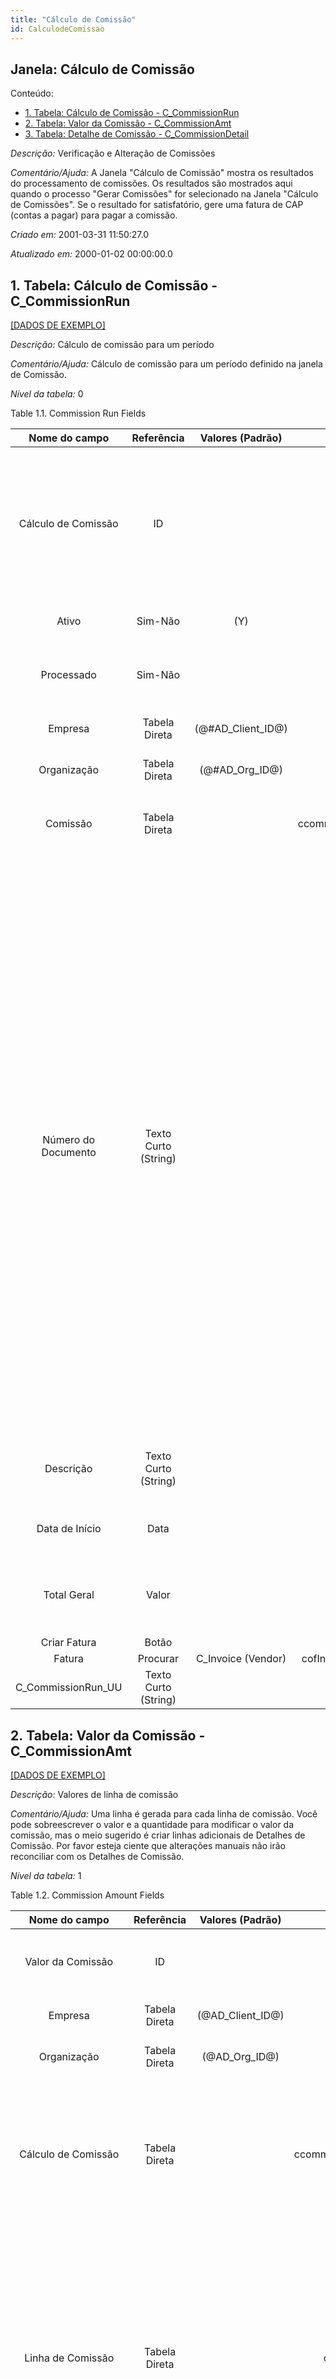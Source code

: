 ```yaml
---
title: "Cálculo de Comissão"
id: CalculodeComissao
---
```

<div id="d17890e1" class="section chapter">

<div class="titlepage">

<div>

<div>

## Janela: Cálculo de Comissão

</div>

</div>

</div>

<div class="toc">

<div class="toc-title">

Conteúdo:

</div>

  - <span class="section">[1. Tabela: Cálculo de Comissão -
    C\_CommissionRun](#d17890e22)</span>
  - <span class="section">[2. Tabela: Valor da Comissão -
    C\_CommissionAmt](#d17890e253)</span>
  - <span class="section">[3. Tabela: Detalhe de Comissão -
    C\_CommissionDetail](#d17890e441)</span>

</div>

<span class="emphasis">*Descrição:* </span> Verificação e Alteração de
Comissões

<span class="emphasis">*Comentário/Ajuda:* </span>A Janela "Cálculo de
Comissão" mostra os resultados do processamento de comissões. Os
resultados são mostrados aqui quando o processo "Gerar Comissões" for
selecionado na Janela "Cálculo de Comissões". Se o resultado for
satisfatório, gere uma fatura de CAP (contas a pagar) para pagar a
comissão.

<span class="emphasis"> *Criado em:* </span>2001-03-31 11:50:27.0

<span class="emphasis">*Atualizado em:* </span>2000-01-02 00:00:00.0

<div id="d17890e22" class="section section">

<div class="titlepage">

<div>

<div>

## 1. Tabela: Cálculo de Comissão - C\_CommissionRun

</div>

</div>

</div>

[\[DADOS DE EXEMPLO\]](data/C_CommissionRun_data)

<span class="emphasis">*Descrição:*</span> Cálculo de comissão para um
período

<span class="emphasis">*Comentário/Ajuda:* </span> Cálculo de comissão
para um período definido na janela de Comissão.

<span class="emphasis">*Nível da tabela:* </span>0

</div>

<div id="d17890e39" class="table">

<div class="table-title">

Table 1.1. Commission Run
Fields

</div>

<div class="table-contents">

|    Nome do campo     |      Referência      |   Valores (Padrão)   |      Chave restritiva       |                  Regra de validação                   |                Descrição                 |                                                                                                                                                                                                                                                                                                                                                        Comentário/Ajuda                                                                                                                                                                                                                                                                                                                                                         |
| :------------------: | :------------------: | :------------------: | :-------------------------: | :---------------------------------------------------: | :--------------------------------------: | :-----------------------------------------------------------------------------------------------------------------------------------------------------------------------------------------------------------------------------------------------------------------------------------------------------------------------------------------------------------------------------------------------------------------------------------------------------------------------------------------------------------------------------------------------------------------------------------------------------------------------------------------------------------------------------------------------------------------------------: |
| Cálculo de Comissão  |          ID          |                      |                             |                                                       |        Commission Run or Process         |                                                                                                                                                                                                                                                                       The Commission Run is a unique system defined identifier of a specific run of commission. When a Commission is processed on the Commission Screen, the Commission Run will display.                                                                                                                                                                                                                                                                       |
|        Ativo         |       Sim-Não        |         (Y)          |                             |                                                       |    (semelhante ao primeiro relatório)    |                                                                                                                                                                                                                                                                                                                                                       (ver o mesmo acima)                                                                                                                                                                                                                                                                                                                                                       |
|      Processado      |       Sim-Não        |                      |                             |                                                       |     The document has been processed      |                                                                                                                                                                                                                                                                                                                              The Processed checkbox indicates that a document has been processed.                                                                                                                                                                                                                                                                                                                               |
|       Empresa        |    Tabela Direta     | (@\#AD\_Client\_ID@) |                             |           AD\_Client.AD\_Client\_ID \< \> 0           |    (semelhante ao primeiro relatório)    |                                                                                                                                                                                                                                                                                                                                                       (ver o mesmo acima)                                                                                                                                                                                                                                                                                                                                                       |
|     Organização      |    Tabela Direta     |  (@\#AD\_Org\_ID@)   |                             | AD\_Org.AD\_Org\_ID \< \> 0 AND AD\_Org.IsSummary='N' |    (semelhante ao primeiro relatório)    |                                                                                                                                                                                                                                                                                                                                                       (ver o mesmo acima)                                                                                                                                                                                                                                                                                                                                                       |
|       Comissão       |    Tabela Direta     |                      | ccommission\_ccommissionrun |                                                       |                Commission                |                                                                                                                                                                                                                                                                                                                       The Commission Rules or internal or external company agents, sales reps or vendors.                                                                                                                                                                                                                                                                                                                       |
| Número do Documento  | Texto Curto (String) |                      |                             |                                                       | Document sequence number of the document | The document number is usually automatically generated by the system and determined by the document type of the document. If the document is not saved, the preliminary number is displayed in "\< \> ". If the document type of your document has no automatic document sequence defined, the field is empty if you create a new document. This is for documents which usually have an external number (like vendor invoice). If you leave the field empty, the system will generate a document number for you. The document sequence used for this fallback number is defined in the "Maintain Sequence" window with the name "DocumentNo\_\< TableName\> ", where TableName is the actual name of the table (e.g. C\_Order). |
|      Descrição       | Texto Curto (String) |                      |                             |                                                       | Optional short description of the record |                                                                                                                                                                                                                                                                                                                                           A description is limited to 255 characters.                                                                                                                                                                                                                                                                                                                                           |
|    Data de Início    |         Data         |                      |                             |                                                       |     First effective day (inclusive)      |                                                                                                                                                                                                                                                                                                                                       The Start Date indicates the first or starting date                                                                                                                                                                                                                                                                                                                                       |
|     Total Geral      |        Valor         |                      |                             |                                                       |         Total amount of document         |                                                                                                                                                                                                                                                                                                                    The Grand Total displays the total amount including Tax and Freight in document currency                                                                                                                                                                                                                                                                                                                     |
|     Criar Fatura     |        Botão         |                      |                             |                                                       |                                          |                                                                                                                                                                                                                                                                                                                                                                                                                                                                                                                                                                                                                                                                                                                                 |
|        Fatura        |       Procurar       | C\_Invoice (Vendor)  | cofInvoice\_CCommissionRun  |     C\_Invoice.C\_BPartner\_ID=@C\_BPartner\_ID@      |                                          |                                                                                                                                                                                                                                                                                                                                                                                                                                                                                                                                                                                                                                                                                                                                 |
| C\_CommissionRun\_UU | Texto Curto (String) |                      |                             |                                                       |                                          |                                                                                                                                                                                                                                                                                                                                                                                                                                                                                                                                                                                                                                                                                                                                 |

</div>

</div>

  

<div id="d17890e253" class="section section">

<div class="titlepage">

<div>

<div>

## 2. Tabela: Valor da Comissão - C\_CommissionAmt

</div>

</div>

</div>

[\[DADOS DE EXEMPLO\]](data/C_CommissionAmt_data)

<span class="emphasis">*Descrição:*</span> Valores de linha de comissão

<span class="emphasis">*Comentário/Ajuda:* </span> Uma linha é gerada
para cada linha de comissão. Você pode sobreescrever o valor e a
quantidade para modificar o valor da comissão, mas o meio sugerido é
criar linhas adicionais de Detalhes de Comissão. Por favor esteja ciente
que alterações manuais não irão reconciliar com os Detalhes de Comissão.

<span class="emphasis">*Nível da tabela:* </span>1

</div>

<div id="d17890e270" class="table">

<div class="table-title">

Table 1.2. Commission Amount
Fields

</div>

<div class="table-contents">

|    Nome do campo     |      Referência      |  Valores (Padrão)  |      Chave restritiva       |                  Regra de validação                   |             Descrição              |                                                                                                                                                      Comentário/Ajuda                                                                                                                                                      |
| :------------------: | :------------------: | :----------------: | :-------------------------: | :---------------------------------------------------: | :--------------------------------: | :------------------------------------------------------------------------------------------------------------------------------------------------------------------------------------------------------------------------------------------------------------------------------------------------------------------------: |
|  Valor da Comissão   |          ID          |                    |                             |                                                       |    Generated Commission Amount     |                                                                                                                        The Commission Amount indicates the resulting amount from a Commission Run.                                                                                                                         |
|       Empresa        |    Tabela Direta     | (@AD\_Client\_ID@) |                             |           AD\_Client.AD\_Client\_ID \< \> 0           | (semelhante ao primeiro relatório) |                                                                                                                                                    (ver o mesmo acima)                                                                                                                                                     |
|     Organização      |    Tabela Direta     |  (@AD\_Org\_ID@)   |                             | AD\_Org.AD\_Org\_ID \< \> 0 AND AD\_Org.IsSummary='N' | (semelhante ao primeiro relatório) |                                                                                                                                                    (ver o mesmo acima)                                                                                                                                                     |
| Cálculo de Comissão  |    Tabela Direta     |                    | ccommentrun\_ccommissionamt |                                                       |     Commission Run or Process      |                                                                    The Commission Run is a unique system defined identifier of a specific run of commission. When a Commission is processed on the Commission Screen, the Commission Run will display.                                                                     |
|  Linha de Comissão   |    Tabela Direta     |                    |      ccomline\_ccomamt      |                                                       |          Commission Line           | The Commission Line is a unique instance of a Commission Run. If the commission run was done in summary mode then there will be a single line representing the selected documents totals. If the commission run was done in detail mode then each document that was included in the run will have its own commission line. |
|        Ativo         |       Sim-Não        |        (Y)         |                             |                                                       | (semelhante ao primeiro relatório) |                                                                                                                                                    (ver o mesmo acima)                                                                                                                                                     |
|   Valor Convertido   |        Valor         |                    |                             |                                                       |          Converted Amount          |                                                                                                    The Converted Amount is the result of multiplying the Source Amount by the Conversion Rate for this target currency.                                                                                                    |
|   Quantidade Real    |      Quantidade      |                    |                             |                                                       |        The actual quantity         |                                                                                                                          The Actual Quantity indicates the quantity as referenced on a document.                                                                                                                           |
|  Valor da Comissão   |        Valor         |                    |                             |                                                       |         Commission Amount          |                                                                                                The Commission Amount is the total calculated commission. It is based on the parameters as defined for this Commission Run.                                                                                                 |
| C\_CommissionAmt\_UU | Texto Curto (String) |                    |                             |                                                       |                                    |                                                                                                                                                                                                                                                                                                                            |

</div>

</div>

  

<div id="d17890e441" class="section section">

<div class="titlepage">

<div>

<div>

## 3. Tabela: Detalhe de Comissão - C\_CommissionDetail

</div>

</div>

</div>

<span class="emphasis">*Descrição:*</span> Informação de Detalhe de
Comissão

<span class="emphasis">*Comentário/Ajuda:* </span> Você pode alterar o
valor e a quantidade dos registros de detalhes, mas o meio sugerido é
adicionar novas linhas de correção. Os valores são convertidos da moeda
de transação para a moeda de comissão (definida na janela de Comissão)
usando a data de início e a taxa de conversão dessa data (spot).

<span class="emphasis">*Nível da tabela:* </span>2

</div>

<div id="d17890e456" class="table">

<div class="table-title">

Table 1.3. Commission Detail
Fields

</div>

<div class="table-contents">

|       Nome do campo       |      Referência      |  Valores (Padrão)  |       Chave restritiva        |                  Regra de validação                   |                   Descrição                   |                                                                     Comentário/Ajuda                                                                      |
| :-----------------------: | :------------------: | :----------------: | :---------------------------: | :---------------------------------------------------: | :-------------------------------------------: | :-------------------------------------------------------------------------------------------------------------------------------------------------------: |
|    Detalhe de Comissão    |          ID          |                    |                               |                                                       | Supporting information for Commission Amounts | The Commission Detail provides supporting information on a Commission Run. Each document line that was part of the Commission Run will be reflected here. |
|          Empresa          |    Tabela Direta     | (@AD\_Client\_ID@) |                               |           AD\_Client.AD\_Client\_ID \< \> 0           |      (semelhante ao primeiro relatório)       |                                                                    (ver o mesmo acima)                                                                    |
|        Organização        |    Tabela Direta     |  (@AD\_Org\_ID@)   |                               | AD\_Org.AD\_Org\_ID \< \> 0 AND AD\_Org.IsSummary='N' |      (semelhante ao primeiro relatório)       |                                                                    (ver o mesmo acima)                                                                    |
|     Valor da Comissão     |    Tabela Direta     |                    |  ccommissionamt\_ccomdetail   |                                                       |          Generated Commission Amount          |                                        The Commission Amount indicates the resulting amount from a Commission Run.                                        |
|        Referência         | Texto Curto (String) |                    |                               |                                                       |           Reference for this record           |                                                    The Reference displays the source document number.                                                     |
| Linha de Pedido de Compra |       Procurar       |                    | corderline\_ccommissiondetail |                                                       |               Sales Order Line                |                                            The Sales Order Line is a unique identifier for a line in an order.                                            |
|      Linha de Fatura      |       Procurar       |                    | cinvoiceline\_ccommissiondet  |                                                       |              Invoice Detail Line              |                                             The Invoice Line uniquely identifies a single line of an Invoice.                                             |
|           Ativo           |       Sim-Não        |        (Y)         |                               |                                                       |      (semelhante ao primeiro relatório)       |                                                                    (ver o mesmo acima)                                                                    |
|        Informação         | Texto Curto (String) |                    |                               |                                                       |                  Information                  |                                               The Information displays data from the source document line.                                                |
|        Valor Real         |        Valor         |                    |                               |                                                       |               The actual amount               |                                              Actual amount indicates the agreed upon amount for a document.                                               |
|         Moeda De          |    Tabela Direta     |                    | ccurrency\_ccommissiondetail  |                                                       |         The Currency for this record          |                                       Indicates the Currency to be used when processing or reporting on this record                                       |
|     Valor Convertido      |        Valor         |                    |                               |                                                       |               Converted Amount                |                   The Converted Amount is the result of multiplying the Source Amount by the Conversion Rate for this target currency.                    |
|      Quantidade Real      |        Número        |                    |                               |                                                       |              The actual quantity              |                                          The Actual Quantity indicates the quantity as referenced on a document.                                          |
|  C\_CommissionDetail\_UU  | Texto Curto (String) |                    |                               |                                                       |                                               |                                                                                                                                                           |

</div>

</div>

  

</div>
